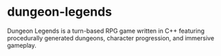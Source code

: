 # dungeon-legends
Dungeon Legends is a turn-based RPG game written in C++ featuring procedurally generated dungeons, character progression, and immersive gameplay.
